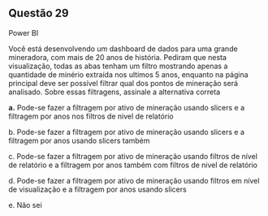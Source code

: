

## Questão 29
Power BI

Você está desenvolvendo um dashboard de dados para uma grande mineradora, com mais de 20 anos de história.
Pediram que nesta visualização, todas as abas tenham um filtro mostrando apenas a quantidade de minério extraída nos ultimos 5 anos, enquanto na página principal deve ser possível filtrar qual dos pontos de mineração será analisado.
Sobre essas filtragens, assinale a alternativa correta

**a.** Pode-se fazer a filtragem por ativo de mineração usando slicers e a filtragem por anos nos filtros de nivel de relatório

b. Pode-se fazer a filtragem por ativo de mineração usando slicers e a filtragem por anos usando slicers também

c. Pode-se fazer a filtragem por ativo de mineração usando filtros de nível de relatório e a filtragem por anos também com filtros de nivel de relatório

d. Pode-se fazer a filtragem por ativo de mineração usando filtros em nível de visualização e a filtragem por anos usando slicers

e. Não sei



